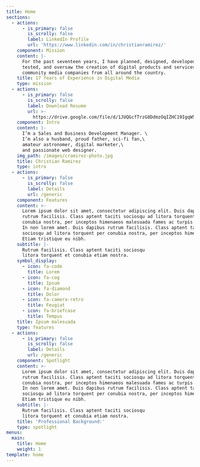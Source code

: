 ```yaml
---
title: Home
sections:
  - actions:
      - is_primary: false
        is_scrolly: false
        label: LinkedIn Profile
        url: 'https://www.linkedin.com/in/christianramirez/'
    component: Mission
    content: |-
      For the past seventeen years, I have planned, designed, developed,\
      tested, and oversaw the creation of digital products and services for\
      community media companies from all around the country.
    title: 17 Years of Experience in Digital Media
    type: mission
  - actions:
      - is_primary: false
        is_scrolly: false
        label: Download Resume
        url: >-
          https://drive.google.com/file/d/1JUQGcfTrzG8DdmzOqIZHC19IgqW5EKQb/view?usp=sharing
    component: Intro
    content: |-
      I’m a Sales and Business Development Manager. \
      I’m also a husband, proud father, sci-fi fan,\
      amateur astronomer, digital marketer,\
      and passionate web designer.
    img_path: /images/cramirez-photo.jpg
    title: Christian Ramirez
    type: intro
  - actions:
      - is_primary: false
        is_scrolly: false
        label: Details
        url: /generic
    component: Features
    content: >-
      Lorem ipsum dolor sit amet, consectetur adipiscing elit. Duis dapibus
      rutrum facilisis. Class aptent taciti sociosqu ad litora torquent per
      conubia nostra, per inceptos himenaeos malesuada fames ac turpis egestas.
      In non lorem amet. Duis dapibus rutrum facilisis. Class aptent taciti
      sociosqu ad litora torquent per conubia nostra, per inceptos himenaeos.
      Etiam tristique eu nibh.
    subtitle: |-
      Rutrum facilisis. Class aptent taciti sociosqu  
      litora torquent et conubia etiam nostra.
    symbol_display:
      - icon: fa-code
        title: Lorem
      - icon: fa-cog
        title: Ipsum
      - icon: fa-diamond
        title: Dolor
      - icon: fa-camera-retro
        title: Feugiat
      - icon: fa-briefcase
        title: Tempus
    title: Ipsum malesuada
    type: features
  - actions:
      - is_primary: false
        is_scrolly: false
        label: Details
        url: /generic
    component: Spotlight
    content: >-
      Lorem ipsum dolor sit amet, consectetur adipiscing elit. Duis dapibus
      rutrum facilisis. Class aptent taciti sociosqu ad litora torquent per
      conubia nostra, per inceptos himenaeos malesuada fames ac turpis egestas.
      In non lorem amet. Duis dapibus rutrum facilisis. Class aptent taciti
      sociosqu ad litora torquent per conubia nostra, per inceptos himenaeos.
      Etiam tristique eu nibh.
    subtitle: |-
      Rutrum facilisis. Class aptent taciti sociosqu  
      litora torquent et conubia etiam nostra.
    title: 'Professional Background:'
    type: spotlight
menus:
  main:
    title: Home
    weight: 1
template: home
---
```


